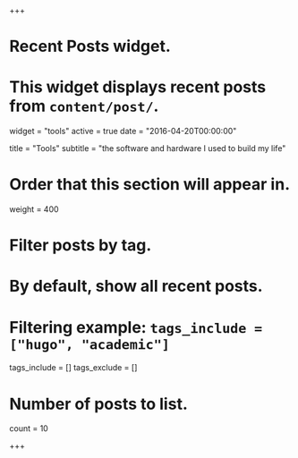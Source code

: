 +++
# Recent Posts widget.
# This widget displays recent posts from `content/post/`.
widget = "tools"
active = true
date = "2016-04-20T00:00:00"

title = "Tools"
subtitle = "the software and hardware I used to build my life"

# Order that this section will appear in.
weight = 400

# Filter posts by tag.
#  By default, show all recent posts.
#  Filtering example: `tags_include = ["hugo", "academic"]`
tags_include = []
tags_exclude = []

# Number of posts to list.
count = 10

+++
